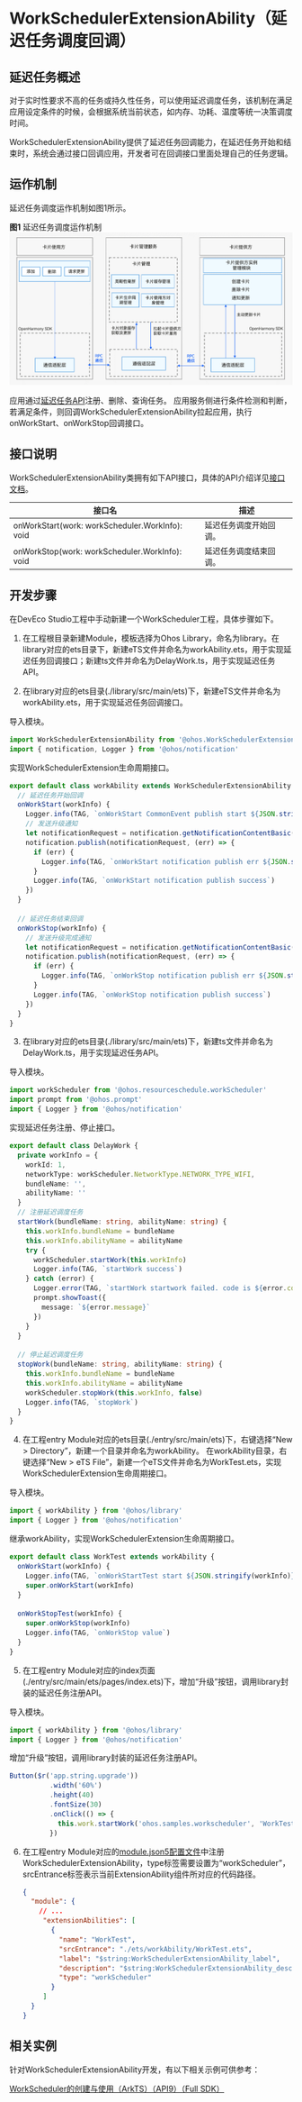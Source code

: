 # WorkSchedulerExtensionAbility（延迟任务调度回调）

## 延迟任务概述

对于实时性要求不高的任务或持久性任务，可以使用延迟调度任务，该机制在满足应用设定条件的时候，会根据系统当前状态，如内存、功耗、温度等统一决策调度时间。

WorkSchedulerExtensionAbility提供了延迟任务回调能力，在延迟任务开始和结束时，系统会通过接口回调应用，开发者可在回调接口里面处理自己的任务逻辑。

## 运作机制

延迟任务调度运作机制如图1所示。

  **图1** 延迟任务调度运作机制 
![form-extension](figures/form-extension.png)

应用通过[延迟任务API](../reference/apis/js-apis-resourceschedule-workScheduler.md)注册、删除、查询任务。
应用服务侧进行条件检测和判断，若满足条件，则回调WorkSchedulerExtensionAbility拉起应用，执行onWorkStart、onWorkStop回调接口。

## 接口说明

WorkSchedulerExtensionAbility类拥有如下API接口，具体的API介绍详见[接口文档](../reference/apis/js-apis-app-form-formExtensionAbility.md)。

| 接口名 | 描述 |
| -------- | -------- |
| onWorkStart(work: workScheduler.WorkInfo): void | 延迟任务调度开始回调。 |
| onWorkStop(work: workScheduler.WorkInfo): void | 延迟任务调度结束回调。 |

## 开发步骤

在DevEco Studio工程中手动新建一个WorkScheduler工程，具体步骤如下。

1. 在工程根目录新建Module，模板选择为Ohos Library，命名为library。在library对应的ets目录下，新建eTS文件并命名为workAbility.ets，用于实现延迟任务回调接口；新建ts文件并命名为DelayWork.ts，用于实现延迟任务API。

2. 在library对应的ets目录(./library/src/main/ets)下，新建eTS文件并命名为workAbility.ets，用于实现延迟任务回调接口。

导入模块。

```ts
import WorkSchedulerExtensionAbility from '@ohos.WorkSchedulerExtensionAbility'
import { notification, Logger } from '@ohos/notification'
```

实现WorkSchedulerExtension生命周期接口。

```ts
export default class workAbility extends WorkSchedulerExtensionAbility {
  // 延迟任务开始回调
  onWorkStart(workInfo) {
    Logger.info(TAG, `onWorkStart CommonEvent publish start ${JSON.stringify(workInfo)}`)
    // 发送升级通知
    let notificationRequest = notification.getNotificationContentBasic('upgrade', upgradeMessage, '')
    notification.publish(notificationRequest, (err) => {
      if (err) {
        Logger.info(TAG, `onWorkStart notification publish err ${JSON.stringify(err)}`)
      }
      Logger.info(TAG, `onWorkStart notification publish success`)
    })
  }

  // 延迟任务结束回调
  onWorkStop(workInfo) {
    // 发送升级完成通知
    let notificationRequest = notification.getNotificationContentBasic('upgrade', 'upgrade success', '')
    notification.publish(notificationRequest, (err) => {
      if (err) {
        Logger.info(TAG, `onWorkStop notification publish err ${JSON.stringify(err)}`)
      }
      Logger.info(TAG, `onWorkStop notification publish success`)
    })
  }
}
```

3. 在library对应的ets目录(./library/src/main/ets)下，新建ts文件并命名为DelayWork.ts，用于实现延迟任务API。

导入模块。

```ts
import workScheduler from '@ohos.resourceschedule.workScheduler'
import prompt from '@ohos.prompt'
import { Logger } from '@ohos/notification'
```

实现延迟任务注册、停止接口。

```ts
export default class DelayWork {
  private workInfo = {
    workId: 1,
    networkType: workScheduler.NetworkType.NETWORK_TYPE_WIFI,
    bundleName: '',
    abilityName: ''
  }
  // 注册延迟调度任务
  startWork(bundleName: string, abilityName: string) {
    this.workInfo.bundleName = bundleName
    this.workInfo.abilityName = abilityName
    try {
      workScheduler.startWork(this.workInfo)
      Logger.info(TAG, `startWork success`)
    } catch (error) {
      Logger.error(TAG, `startWork startwork failed. code is ${error.code} message is ${error.message}`)
      prompt.showToast({
        message: `${error.message}`
      })
    }
  }

  // 停止延迟调度任务
  stopWork(bundleName: string, abilityName: string) {
    this.workInfo.bundleName = bundleName
    this.workInfo.abilityName = abilityName
    workScheduler.stopWork(this.workInfo, false)
    Logger.info(TAG, `stopWork`)
  }
}
```

4. 在工程entry Module对应的ets目录(./entry/src/main/ets)下，右键选择“New &gt; Directory”，新建一个目录并命名为workAbility。
在workAbility目录，右键选择“New &gt; eTS File”，新建一个eTS文件并命名为WorkTest.ets，实现WorkSchedulerExtension生命周期接口。

导入模块。

```ts
import { workAbility } from '@ohos/library'
import { Logger } from '@ohos/notification'
```

继承workAbility，实现WorkSchedulerExtension生命周期接口。

```ts
export default class WorkTest extends workAbility {
  onWorkStart(workInfo) {
    Logger.info(TAG, `onWorkStartTest start ${JSON.stringify(workInfo)}`)
    super.onWorkStart(workInfo)
  }

  onWorkStopTest(workInfo) {
    super.onWorkStop(workInfo)
    Logger.info(TAG, `onWorkStop value`)
  }
}
```

5. 在工程entry Module对应的index页面(./entry/src/main/ets/pages/index.ets)下，增加“升级”按钮，调用library封装的延迟任务注册API。

导入模块。

```ts
import { workAbility } from '@ohos/library'
import { Logger } from '@ohos/notification'
```

增加“升级”按钮，调用library封装的延迟任务注册API。

```ts
Button($r('app.string.upgrade'))
          .width('60%')
          .height(40)
          .fontSize(30)
          .onClick(() => {
            this.work.startWork('ohos.samples.workscheduler', 'WorkTest')
          })
```

6. 在工程entry Module对应的[module.json5配置文件](../quick-start/module-configuration-file.md)中注册WorkSchedulerExtensionAbility，type标签需要设置为“workScheduler”，srcEntrance标签表示当前ExtensionAbility组件所对应的代码路径。
   
   ```json
   {
     "module": {
       // ...
        "extensionAbilities": [
          {
            "name": "WorkTest",
            "srcEntrance": "./ets/workAbility/WorkTest.ets",
            "label": "$string:WorkSchedulerExtensionAbility_label",
            "description": "$string:WorkSchedulerExtensionAbility_desc",
            "type": "workScheduler"
          }
        ]
     }
   }
   ```

## 相关实例

针对WorkSchedulerExtensionAbility开发，有以下相关示例可供参考：

[WorkScheduler的创建与使用（ArkTS）（API9）（Full SDK）](https://gitee.com/openharmony/applications_app_samples/tree/master/ResourcesSchedule/WorkScheduler)

